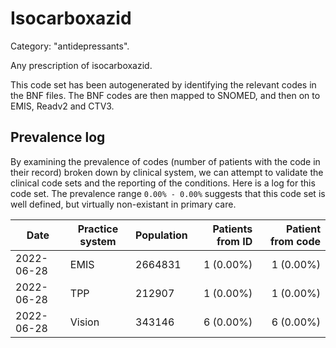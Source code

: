 # Isocarboxazid

Category: "antidepressants".

Any prescription of isocarboxazid.

This code set has been autogenerated by identifying the relevant codes in the BNF files. The BNF codes are then mapped to SNOMED, and then on to EMIS, Readv2 and CTV3.

## Prevalence log

By examining the prevalence of codes (number of patients with the code in their record) broken down by clinical system, we can attempt to validate the clinical code sets and the reporting of the conditions. Here is a log for this code set. The prevalence range `0.00% - 0.00%` suggests that this code set is well defined, but virtually non-existant in primary care.

| Date       | Practice system | Population | Patients from ID | Patient from code |
| ---------- | --------------- | ---------- | ---------------: | ----------------: |
| 2022-06-28 | EMIS            | 2664831    |        1 (0.00%) |         1 (0.00%) |
| 2022-06-28 | TPP             | 212907     |        1 (0.00%) |         1 (0.00%) |
| 2022-06-28 | Vision          | 343146     |        6 (0.00%) |         6 (0.00%) |
